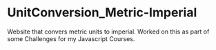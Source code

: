 # UnitConversion_Metric-Imperial
Website that convers metric units to imperial.
Worked on this as part of some Challenges for my Javascript Courses.
